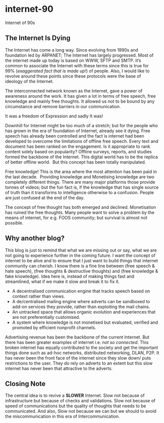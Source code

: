 # internet-90
Internet of 90s

The Internet Is Dying
---------------------

The Internet has come a long way. Since evolving from 1990s and foundation led by ARPANET; The Internet has largely progressed. Most of the internet made up today is based on WWW, SFTP and SMTP. It’s common to associate the Internet with these terms since this is true for 99% (_exaggerated fact that is made up!_) of people. Also, I would like to revolve around these points since these protocols were the base of ideology of the Internet.

The interconnected network known as the Internet, gave a power of awareness around the work. It has given a lot in terms of free speech, free knowledge and mainly free thoughts. It allowed us not to be bound by any circumstance and remove barriers in our communication.

It was a freedom of Expression and sadly It was!

Downhill for Internet might be too much of a stretch; but for the people who has grown in the era of foundation of Internet, already see it dying. Free speech has already been controlled and the fact is internet had been developed to overcome the limitations of offline free speech. Every text and document has been ranked on the engagement. Is it appropriate to rank content solely based on popularity? Offline surveys, reports, and studies formed the backbone of the Internet. This digital world has to be the replica of better offline world.  But this concept has been totally manipulated.

Free knowledge! This is the area where the most attention has been paid in the last decade.  Providing knowledge and Monetising knowledge are two completely different things. There are many major platforms those provide tonnes of videos; but the fun fact is, if the knowledge that has single source of truth than it transforms to intelligence otherwise to a confusion. People are just confused at the end of the day.

The concept of free thought has both emerged and declined. Monetisation has ruined the free thoughts. Many people want to solve a problem by the means of internet, for e.g. FOOS community; but survival is almost not possible.

Why another blog?
-----------------

This blog is just to remind that what we are missing out or say, what we are not going to experience further in the coming future. I want the concept of internet to be alive and to ensure that I just want to build things that internet community can cherish. I know there is a fine line between (free speech & hate speech), (free thoughts & destructive thoughts) and (free knowledge & fake knowledge). Idea here is, instead of making things fast and streamlined, what if we make it slow and break it to fix it.

*   A decentralised communication engine that tracks speech based on context rather than views.
*   A de/centralised mailing engine where adverts can be sandboxed to add-on services they provide, rather than exploiting the mail chains.
*   An untracked space that allows organic evolution and experiences that are not preferentially customised.
*   A system where knowledge is not monetised but evaluated, verified and promoted by efficient nonprofit channels.

Advertising revenue has been the backbone of the current Internet. But there has been greater examples of internet i.e. _not so connected_. This broken internet has equally contributed to the society and get the important things done such as ad-hoc networks, distributed networking, DLAN, P2P. It has never been the front face of the internet since they slow down/ puts restrictions to the user. They do rely on adverts to an extent but this slow internet has never been that attractive to the adverts.

Closing Note
------------

The central idea is to revive a **SLOWER** Internet. Slow not because of infrastructure but because of checks and validations. Slow not because of speed of communications but the quality of thoughts that needs to be communicated. And also, Slow not because we can but we should to avoid the miscommunication in this era of Intercommunication.
